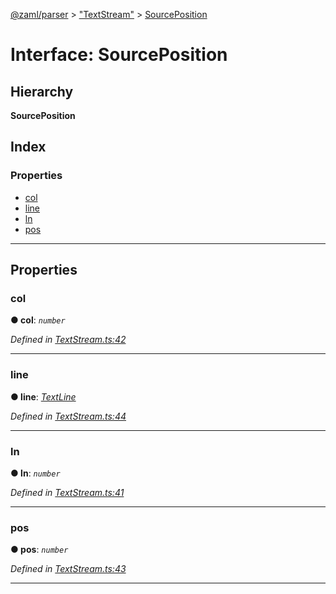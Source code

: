 [@zaml/parser](../README.md) > ["TextStream"](../modules/_textstream_.md) > [SourcePosition](../interfaces/_textstream_.sourceposition.md)

# Interface: SourcePosition

## Hierarchy

**SourcePosition**

## Index

### Properties

* [col](_textstream_.sourceposition.md#col)
* [line](_textstream_.sourceposition.md#line)
* [ln](_textstream_.sourceposition.md#ln)
* [pos](_textstream_.sourceposition.md#pos)

---

## Properties

<a id="col"></a>

###  col

**● col**: *`number`*

*Defined in [TextStream.ts:42](https://github.com/nexushubs/zaml-lang/blob/1a52cac/packages/zaml-parser/src/TextStream.ts#L42)*

___
<a id="line"></a>

###  line

**● line**: *[TextLine](../classes/_textline_.textline.md)*

*Defined in [TextStream.ts:44](https://github.com/nexushubs/zaml-lang/blob/1a52cac/packages/zaml-parser/src/TextStream.ts#L44)*

___
<a id="ln"></a>

###  ln

**● ln**: *`number`*

*Defined in [TextStream.ts:41](https://github.com/nexushubs/zaml-lang/blob/1a52cac/packages/zaml-parser/src/TextStream.ts#L41)*

___
<a id="pos"></a>

###  pos

**● pos**: *`number`*

*Defined in [TextStream.ts:43](https://github.com/nexushubs/zaml-lang/blob/1a52cac/packages/zaml-parser/src/TextStream.ts#L43)*

___

